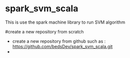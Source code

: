 # spark_svm_scala
This is use the spark machine library to run SVM algorithm

#create a new repository from scratch
 -  create a new repository from github such as : https://github.com/bedsDev/spark_svm_scala.git
  -

